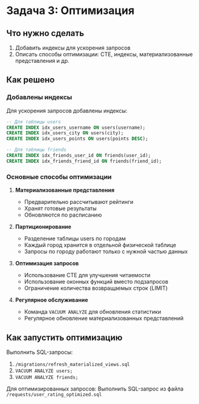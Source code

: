 # Задача 3: Оптимизация

## Что нужно сделать

1. Добавить индексы для ускорения запросов
2. Описать способы оптимизации: CTE, индексы, материализованные представления и др.

## Как решено

### Добавлены индексы

Для ускорения запросов добавлены индексы:

```sql
-- Для таблицы users
CREATE INDEX idx_users_username ON users(username);
CREATE INDEX idx_users_city ON users(city);
CREATE INDEX idx_users_points ON users(points DESC);

-- Для таблицы friends
CREATE INDEX idx_friends_user_id ON friends(user_id);
CREATE INDEX idx_friends_friend_id ON friends(friend_id);
```

### Основные способы оптимизации

1. **Материализованные представления**
   - Предварительно рассчитывают рейтинги
   - Хранят готовые результаты
   - Обновляются по расписанию

2. **Партиционирование**
   - Разделение таблицы users по городам
   - Каждый город хранится в отдельной физической таблице
   - Запросы по городу работают только с нужной частью данных

3. **Оптимизация запросов**
   - Использование CTE для улучшения читаемости
   - Использование оконных функций вместо подзапросов
   - Ограничение количества возвращаемых строк (LIMIT)

4. **Регулярное обслуживание**
   - Команда `VACUUM ANALYZE` для обновления статистики
   - Регулярное обновление материализованных представлений

## Как запустить оптимизацию

Выполнить SQL-запросы:
1. `/migrations/refresh_materialized_views.sql`
2. `VACUUM ANALYZE users;`
3. `VACUUM ANALYZE friends;`

Для оптимизированных запросов:
Выполнить SQL-запрос из файла `/requests/user_rating_optimized.sql` 